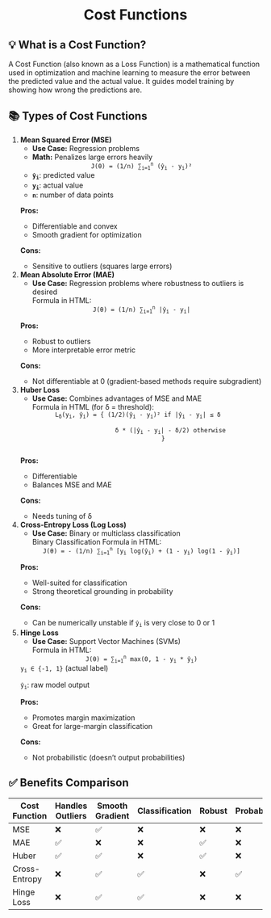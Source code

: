 <div align='center'>
    <h1>Cost Functions</h1>
</div>
<div>

##  💡 What is a Cost Function?
A Cost Function (also known as a Loss Function) is a mathematical function used in optimization and machine learning to measure the error between the predicted value and the actual value. It guides model training by showing how wrong the predictions are.

##  📚 Types of Cost Functions
<ol>
<li><strong>Mean Squared Error (MSE)</strong>

-  **Use Case:** Regression problems <br>
-  **Math:** Penalizes large errors heavily <br>

<div>
    <div align='center'>
        <code>J(θ) = (1/n) ∑<sub>i=1</sub><sup>n</sup> (y&#770;<sub>i</sub> - y<sub>i</sub>)²</code>
    </div>
</div>

-   <strong><code>ŷ<sub>i</sub></code></strong>: predicted value <br>
-   <Strong><code>y<sub>i</sub></code></strong>: actual value   <br>
-   <strong><code>n</code></strong>: number of data points  <br>

**Pros:**
-   Differentiable and convex <br>
-   Smooth gradient for optimization <br>

**Cons:**
-   Sensitive to outliers (squares large errors) <br>

<li><strong>Mean Absolute Error (MAE)</strong><br>

-   **Use Case:** Regression problems where robustness to outliers is desired <br>
Formula in HTML: 

<div>
    <div align='center'>
        <code>J(θ) = (1/n) ∑<sub>i=1</sub><sup>n</sup> |y&#770;<sub>i</sub> - y<sub>i</sub>|</code>
    </div>
</div>

**Pros:**
-   Robust to outliers <br>
-   More interpretable error metric <br>

**Cons:**
-   Not differentiable at 0 (gradient-based methods require subgradient) <br>
</li>
<li><strong>Huber Loss</strong>

-   **Use Case:** Combines advantages of MSE and MAE <br>
Formula in HTML (for δ = threshold): <br>

<div>
    <div align='center'>
        <code><span>L<sub>δ</sub></span>(<span>y<sub>i</sub></span>, <span>y&#770;<sub>i</sub></span>) = { (1/2)(<span>y&#770;<sub>i</sub></span> - <span>y<sub>i</sub></span>)² if |<span>y&#770;<sub>i</sub></span> - <span>y<sub>i</sub></span>| ≤ δ  <br>
                δ * (|<span>y&#770;<sub>i</sub></span> - <span>y<sub>i</sub></span>| - δ/2) otherwise
            }
        </code>
    </div>
</div>

**Pros:**
-   Differentiable <br>
-   Balances MSE and MAE <br>

**Cons:**
-   Needs tuning of δ <br>
</li>
<li><strong>Cross-Entropy Loss (Log Loss)</strong>

-   **Use Case:** Binary or multiclass classification <br>
Binary Classification Formula in HTML:

<div>
    <div align='center'>
        <code>J(θ) = - (1/n) <span>∑<sub>i=1</sub><sup>n</sup></span> [<span>y<sub>i</sub></span> log(<span>y&#770;<sub>i</sub></span>) + (1 -<span> y<sub>i</sub></span>) log(1 - <span>y&#770;<sub>i</sub></span>)]</code>
    </div>
</div>

**Pros:**
-   Well-suited for classification <br>
-   Strong theoretical grounding in probability <br>

**Cons:**
-   Can be numerically unstable if <code>ŷ<sub>i</sub></code> is very close to 0 or 1
</li>
<li><strong>Hinge Loss</strong>

-  **Use Case:** Support Vector Machines (SVMs) <br>
Formula in HTML:
<div>
    <div align='center'>
        <code>J(θ) = <span>∑<sub>i=1</sub><sup>n</sup></span> max(0, 1 - <span>y<sub>i</sub></span> * <span>y&#770;<sub>i</sub></span>)</code>
    </div>
</div>
<code>y<sub>i</sub> ∈ {-1, 1}</code> (actual label)

<code>ŷ<sub>i</sub></code>: raw model output

**Pros:**
-   Promotes margin maximization <br>
-   Great for large-margin classification <br>

**Cons:**
-   Not probabilistic (doesn’t output probabilities) <br>
</ol>
</div>
<div>

##  ✅ Benefits Comparison 
| Cost Function | Handles Outliers | Smooth Gradient | Classification | Robust | Probabilistic |
| ------------- | ---------------- | --------------- | -------------- | ------ | ------------- |
| MSE           | ❌                | ✅               | ❌              | ❌      | ❌             |
| MAE           | ✅                | ❌               | ❌              | ✅      | ❌             |
| Huber         | ✅                | ✅               | ❌              | ✅      | ❌             |
| Cross-Entropy | ❌                | ✅               | ✅              | ❌      | ✅             |
| Hinge Loss    | ❌                | ✅               | ✅              | ❌      | ❌             |

</div>